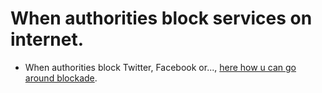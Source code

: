 # When authorities block services on internet.
- When authorities block Twitter, Facebook or..., [here how u can go around blockade](Anti-Censorship.md).
